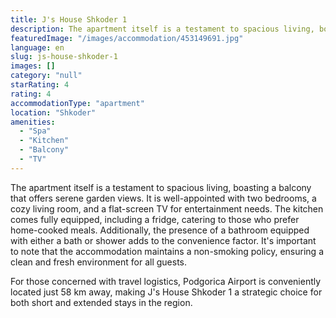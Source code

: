 ```yaml
---
title: J's House Shkoder 1
description: The apartment itself is a testament to spacious living, boasting a balcony that offers serene garden views. It is well-appointed with two bedrooms, a cozy livin
featuredImage: "/images/accommodation/453149691.jpg"
language: en
slug: js-house-shkoder-1
images: []
category: "null"
starRating: 4
rating: 4
accommodationType: "apartment"
location: "Shkoder"
amenities:
  - "Spa"
  - "Kitchen"
  - "Balcony"
  - "TV"
---
```


The apartment itself is a testament to spacious living, boasting a balcony that offers serene garden views. It is well-appointed with two bedrooms, a cozy living room, and a flat-screen TV for entertainment needs. The kitchen comes fully equipped, including a fridge, catering to those who prefer home-cooked meals. Additionally, the presence of a bathroom equipped with either a bath or shower adds to the convenience factor. It's important to note that the accommodation maintains a non-smoking policy, ensuring a clean and fresh environment for all guests.

For those concerned with travel logistics, Podgorica Airport is conveniently located just 58 km away, making J's House Shkoder 1 a strategic choice for both short and extended stays in the region.

